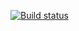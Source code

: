[![Build status](https://ci.appveyor.com/api/projects/status/cl6fwj6wd3a0b588?svg=true)](https://ci.appveyor.com/project/Romagor/hw-4-1-card-delivery-replan-date)